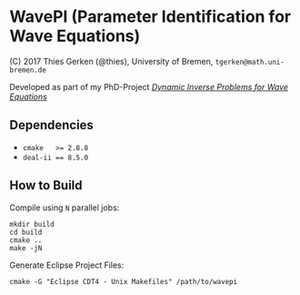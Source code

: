 # WavePI (Parameter Identification for Wave Equations)

(C) 2017 Thies Gerken (@thies), University of Bremen, `tgerken@math.uni-bremen.de`

Developed as part of my PhD-Project [*Dynamic Inverse Problems for Wave Equations*](https://git.thiesgerken.de/thies/promotion)

## Dependencies

 * `cmake   >= 2.8.8`
 * `deal-ii == 8.5.0`

## How to Build

Compile using `N` parallel jobs:

```shell
mkdir build
cd build
cmake ..
make -jN
```

Generate Eclipse Project Files:

```shell
cmake -G "Eclipse CDT4 - Unix Makefiles" /path/to/wavepi            
```